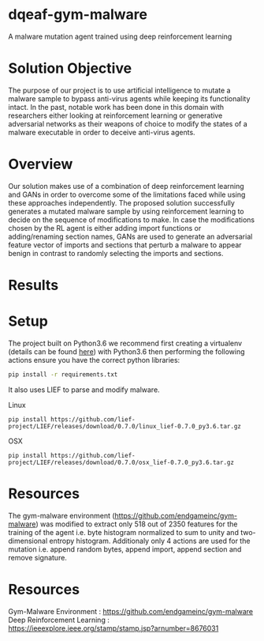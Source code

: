 # dqeaf-gym-malware 

A malware mutation agent trained using deep reinforcement learning

Solution Objective
======
The purpose of our project is to use artificial intelligence to mutate a malware sample to bypass anti-virus agents while keeping its functionality intact. In the past, notable work has been done in this domain with researchers either looking at reinforcement learning or generative adversarial networks as their weapons of choice to modify the states of a malware executable in order to deceive anti-virus agents. 

Overview
======
Our solution makes use of a combination of deep reinforcement learning and GANs in order to overcome some of the limitations faced while using these approaches independently. 
The proposed solution successfully generates a mutated malware sample by using reinforcement learning to decide on the sequence of modifications to make. In case the modifications chosen by the RL agent is either adding import functions or adding/renaming section names, GANs are used to generate an adversarial feature vector of imports and sections that perturb a malware to appear benign in contrast to randomly selecting the imports and sections. 

Results
======


Setup
======

The project built on Python3.6 we recommend first creating a virtualenv (details can be found [here]) with Python3.6 then performing the following actions ensure you have the correct python libraries:

[here]: https://docs.python.org/3/tutorial/venv.html
```sh
pip install -r requirements.txt
```
It also uses LIEF to parse and modify malware. 

[LIEF]: https://github.com/lief-project/LIEF

Linux
```
pip install https://github.com/lief-project/LIEF/releases/download/0.7.0/linux_lief-0.7.0_py3.6.tar.gz
```

OSX
```
pip install https://github.com/lief-project/LIEF/releases/download/0.7.0/osx_lief-0.7.0_py3.6.tar.gz
```

Resources
====

The gym-malware environment (https://github.com/endgameinc/gym-malware) was modified to extract only 518 out of 2350 features for the training of the agent i.e. byte histogram normalized to sum to unity and two-dimensional entropy histogram. Additionaly only 4 actions are used for the mutation i.e. append random bytes, append import, append section and remove signature.


Resources
======

Gym-Malware Environment : https://github.com/endgameinc/gym-malware
Deep Reinforcement Learning : https://ieeexplore.ieee.org/stamp/stamp.jsp?arnumber=8676031
